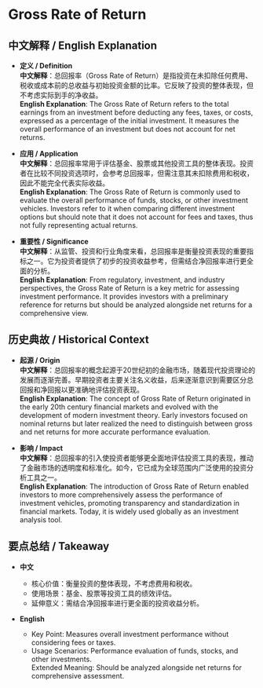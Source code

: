 # Gross Rate of Return

## 中文解释 / English Explanation

* **定义 / Definition**  
  **中文解释**：总回报率（Gross Rate of Return）是指投资在未扣除任何费用、税收或成本前的总收益与初始投资金额的比率。它反映了投资的整体表现，但不考虑实际到手的净收益。  
  **English Explanation**: The Gross Rate of Return refers to the total earnings from an investment before deducting any fees, taxes, or costs, expressed as a percentage of the initial investment. It measures the overall performance of an investment but does not account for net returns.

* **应用 / Application**  
  **中文解释**：总回报率常用于评估基金、股票或其他投资工具的整体表现。投资者在比较不同投资选项时，会参考总回报率，但需注意其未扣除费用和税收，因此不能完全代表实际收益。  
  **English Explanation**: The Gross Rate of Return is commonly used to evaluate the overall performance of funds, stocks, or other investment vehicles. Investors refer to it when comparing different investment options but should note that it does not account for fees and taxes, thus not fully representing actual returns.

* **重要性 / Significance**  
  **中文解释**：从监管、投资和行业角度来看，总回报率是衡量投资表现的重要指标之一。它为投资者提供了初步的投资收益参考，但需结合净回报率进行更全面的分析。  
  **English Explanation**: From regulatory, investment, and industry perspectives, the Gross Rate of Return is a key metric for assessing investment performance. It provides investors with a preliminary reference for returns but should be analyzed alongside net returns for a comprehensive view.

## 历史典故 / Historical Context

* **起源 / Origin**  
  **中文解释**：总回报率的概念起源于20世纪初的金融市场，随着现代投资理论的发展而逐渐完善。早期投资者主要关注名义收益，后来逐渐意识到需要区分总回报和净回报以更准确地评估投资表现。  
  **English Explanation**: The concept of Gross Rate of Return originated in the early 20th century financial markets and evolved with the development of modern investment theory. Early investors focused on nominal returns but later realized the need to distinguish between gross and net returns for more accurate performance evaluation.

* **影响 / Impact**  
  **中文解释**：总回报率的引入使投资者能够更全面地评估投资工具的表现，推动了金融市场的透明度和标准化。如今，它已成为全球范围内广泛使用的投资分析工具之一。  
  **English Explanation**: The introduction of Gross Rate of Return enabled investors to more comprehensively assess the performance of investment vehicles, promoting transparency and standardization in financial markets. Today, it is widely used globally as an investment analysis tool.

## 要点总结 / Takeaway

* **中文**  
  - 核心价值：衡量投资的整体表现，不考虑费用和税收。  
  - 使用场景：基金、股票等投资工具的绩效评估。  
  - 延伸意义：需结合净回报率进行更全面的投资收益分析。

* **English**  
  - Key Point: Measures overall investment performance without considering fees or taxes.  
  - Usage Scenarios: Performance evaluation of funds, stocks, and other investments.  
Extended Meaning: Should be analyzed alongside net returns for comprehensive assessment.